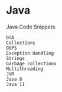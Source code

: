 # Java
Java Code Snippets

    DSA
    Collections
    OOPS
    Exception Handling
    Strings
    Garbage collections
    Multithreading
    JVM
    Java 8
    Java 11
